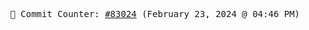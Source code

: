 <p align="center">
    <samp>
        📮 Commit Counter: <a href="https://github.com/Javascript-void0/Javascript-void0/commits/main">#83024</a> (February 23, 2024 @ 04:46 PM)
    </samp>
</p>